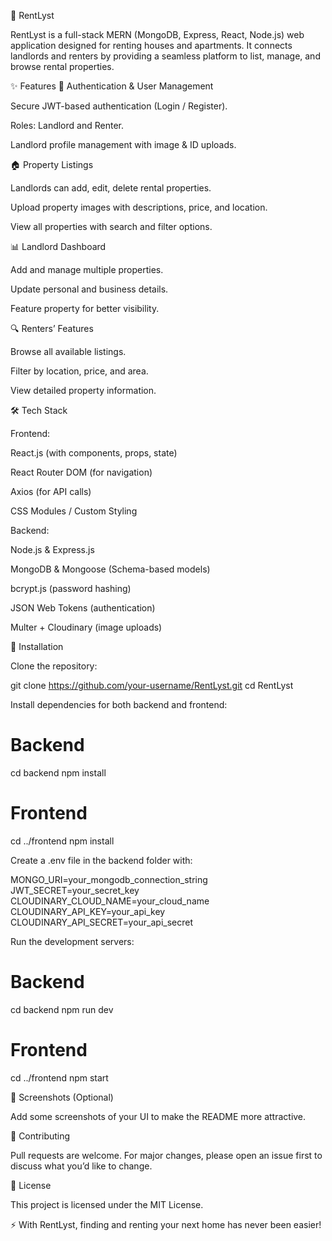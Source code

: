 🏡 RentLyst

RentLyst is a full-stack MERN (MongoDB, Express, React, Node.js) web application designed for renting houses and apartments. It connects landlords and renters by providing a seamless platform to list, manage, and browse rental properties.

✨ Features
👤 Authentication & User Management

Secure JWT-based authentication (Login / Register).

Roles: Landlord and Renter.

Landlord profile management with image & ID uploads.

🏠 Property Listings

Landlords can add, edit, delete rental properties.

Upload property images with descriptions, price, and location.

View all properties with search and filter options.

📊 Landlord Dashboard

Add and manage multiple properties.

Update personal and business details.

Feature property for better visibility.

🔍 Renters’ Features

Browse all available listings.

Filter by location, price, and area.

View detailed property information.

🛠️ Tech Stack

Frontend:

React.js (with components, props, state)

React Router DOM (for navigation)

Axios (for API calls)

CSS Modules / Custom Styling

Backend:

Node.js & Express.js

MongoDB & Mongoose (Schema-based models)

bcrypt.js (password hashing)

JSON Web Tokens (authentication)

Multer + Cloudinary (image uploads)

🚀 Installation

Clone the repository:

git clone https://github.com/your-username/RentLyst.git
cd RentLyst


Install dependencies for both backend and frontend:

# Backend
cd backend
npm install

# Frontend
cd ../frontend
npm install


Create a .env file in the backend folder with:

MONGO_URI=your_mongodb_connection_string
JWT_SECRET=your_secret_key
CLOUDINARY_CLOUD_NAME=your_cloud_name
CLOUDINARY_API_KEY=your_api_key
CLOUDINARY_API_SECRET=your_api_secret


Run the development servers:

# Backend
cd backend
npm run dev

# Frontend
cd ../frontend
npm start

📸 Screenshots (Optional)

Add some screenshots of your UI to make the README more attractive.

🤝 Contributing

Pull requests are welcome. For major changes, please open an issue first to discuss what you’d like to change.

📜 License

This project is licensed under the MIT License.

⚡ With RentLyst, finding and renting your next home has never been easier!
